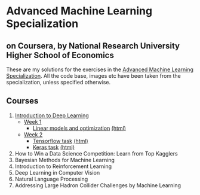 # Advanced Machine Learning Specialization
## on Coursera, by National Research University Higher School of Economics

These are my solutions for the exercises in the [Advanced Machine Learning Specialization](https://www.coursera.org/specializations/aml).
All the code base, images etc have been taken from the specialization, unless specified otherwise. 

## Courses

1. [Introduction to Deep Learning](https://github.com/aadimator/advanced-ml-specialization/tree/master/1-intro-to-deep-learning)
	- [Week 1](https://github.com/aadimator/advanced-ml-specialization/tree/master/1-intro-to-deep-learning/week1)
		- [Linear models and optimization](https://github.com/aadimator/advanced-ml-specialization/blob/master/1-intro-to-deep-learning/week1/week01_pa.ipynb) [(html)](https://aadimator.github.io/advanced-ml-specialization/1-intro-to-deep-learning/week1/week01_pa.html)
	- [Week 2](https://github.com/aadimator/advanced-ml-specialization/tree/master/1-intro-to-deep-learning/week2)
		- [Tensorflow task](https://github.com/aadimator/advanced-ml-specialization/blob/master/1-intro-to-deep-learning/week2/Tensorflow-task.ipynb) [(html)](https://aadimator.github.io/advanced-ml-specialization/1-intro-to-deep-learning/week2/Tensorflow-task.ipynb)
		- [Keras task](https://github.com/aadimator/advanced-ml-specialization/blob/master/1-intro-to-deep-learning/week2/Keras-task.ipynb) [(html)](https://aadimator.github.io/advanced-ml-specialization/1-intro-to-deep-learning/week2/Keras-task.html)
2. How to Win a Data Science Competition: Learn from Top Kagglers
3. Bayesian Methods for Machine Learning
4. Introduction to Reinforcement Learning
5. Deep Learning in Computer Vision
6. Natural Language Processing
7. Addressing Large Hadron Collider Challenges by Machine Learning
